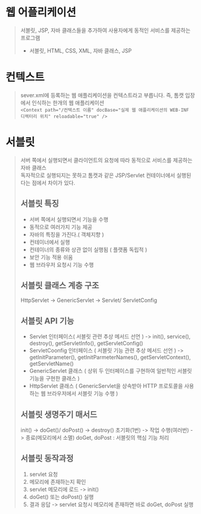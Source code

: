 # 웹 어플리케이션
> 서블릿, JSP, 자바 클래스들을 추가하여 사용자에게 동적인 서비스를 제공하는 프로그램
> * 서블릿, HTML, CSS, XML, 자바 클래스, JSP

# 컨텍스트
> sever.xml에 등록하는 웹 애플리케이션을 컨텍스트라고 부릅니다. 즉, 톰캣 입장에서 인식하는 한개의 웹 애플리케이션   
`
<Context path="/컨텍스트 이름"
           docBase="실제 웹 애플리케이션의 WEB-INF 디렉터리 위치"
           reloadable="true" />
`
# 서블릿
> 서버 쪽에서 실행되면서 클라이언트의 요청에 따라 동적으로 서비스를 제공하는 자바 클래스   
> 독자적으로 실행되지는 못하고 톰캣과 같은 JSP/Servlet 컨테이너에서 실행된다는 점에서 차이가 있다.
> ## 서블릿 특징
> * 서버 쪽에서 실행되면서 기능을 수행
> * 동적으로 여러가지 기능 제공
> * 자바의 특징을 가진다.( 객체지향 )
> * 컨테이너에서 실행
> * 컨테이너의 종류와 상관 없이 실행됨 ( 플랫폼 독립적 )
> * 보안 기능 적용 쉬움
> * 웹 브라우저 요청시 기능 수행
> ## 서블릿 클래스 계층 구조
> HttpServlet -> GenericServlet -> Servlet/ ServletConfig
> ## 서블릿 API 기능
> * Servlet 인터페이스( 서블릿 관련 추상 메서드 선언 ) -> init(), service(), destroy(), getServletInfo(), getServletConfig()
> * ServletCoonfig 인터페이스 ( 서블릿 기능 관련 추상 메서드 선언 ) -> getInitParameter(), getInitParmeterNames(), getServletContext(), getServletName()
> * GenericServlet 클래스 ( 상위 두 인터페이스를 구현하여 일반적인 서블릿 기능을 구현한 클래스 )
> * HttpServlet 클래스 ( GenericServlet을 상속받아 HTTP 프로토콜을 사용하는 웹 브라우저에서 서블릿 기능 수행 )
> ## 서블릿 생명주기 매서드
> init() -> doGet()/ doPost() -> destroy()
> 초기화(1번) -> 작업 수행(여러번) -> 종료(메모리에서 소멸)
> doGet, doPost : 서블릿의 핵심 기능 처리
> ## 서블릿 동작과정
> 1. servlet 요청
> 2. 메모리에 존재하는지 확인
> 3. servlet 메모리에 로드 -> init()
> 4. doGet() 또는 doPost() 실행
> 5. 결과 응답
> -> servlet 요청시 메모리에 존재하면 바로 doGet, doPost 실행


